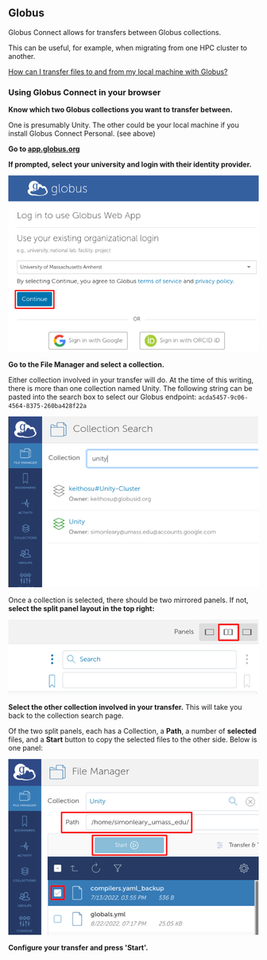 ## Globus ##
Globus Connect allows for transfers between Globus collections.

This can be useful, for example, when migrating from one HPC cluster to another.

[How can I transfer files to and from my local machine with Globus?](https://docs.globus.org/faq/transfer-sharing/#how_can_i_transfer_files_to_and_from_my_laptop_or_desktop)

### Using Globus Connect in your browser ###

**Know which two Globus collections you want to transfer between.**

One is presumably Unity. The other could be your local machine if you install Globus Connect Personal. (see above)

**Go to [app.globus.org](https://app.globus.org)**

**If prompted, select your university and login with their identity provider.**

![Login to Globus](res/globus-login.png)

**Go to the File Manager and select a collection.**

Either collection involved in your transfer will do. At the time of this writing, there is more than one collection named Unity.
The following string can be pasted into the search box to select our Globus endpoint:
`acda5457-9c06-4564-8375-260ba428f22a`

![Globus select split panels](res/globus-collection-search.png)

Once a collection is selected, there should be two mirrored panels. If not, **select the split panel layout in the top right:**

![Globus select split panels](res/globus-select-split-panels.png)

**Select the other collection involved in your transfer.** This will take you back to the collection search page.

Of the two split panels, each has a Collection, a **Path**, a number of **selected** files, and a **Start** button to copy the selected files to the other side. Below is one panel:

![Configure Globus Transfer](res/globus-configure-transfer.png)

**Configure your transfer and press 'Start'.**
